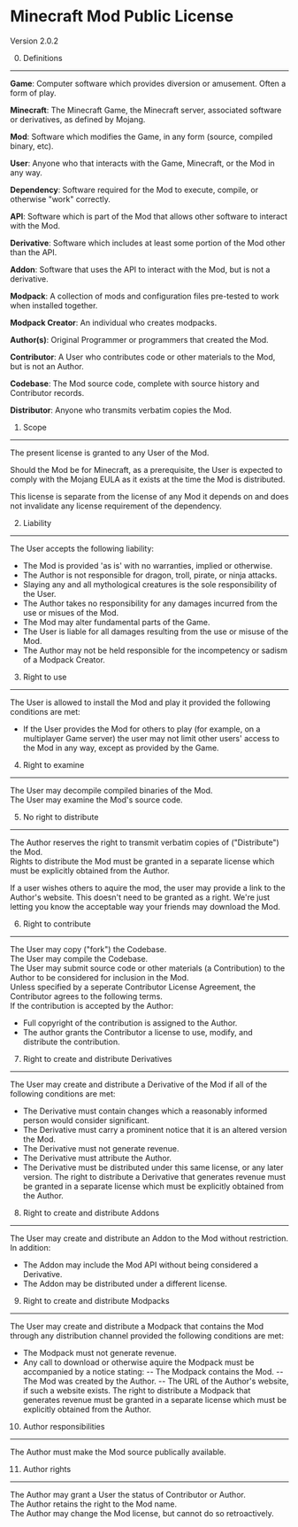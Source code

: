 Minecraft Mod Public License
============================

Version 2.0.2

0. Definitions
--------------

**Game**: Computer software which provides diversion or amusement. Often a form of play. 

**Minecraft**: The Minecraft Game, the Minecraft server, associated software or derivatives, as defined by Mojang.

**Mod**: Software which modifies the Game, in any form (source, compiled binary, etc).

**User**: Anyone who that interacts with the Game, Minecraft, or the Mod in any way.

**Dependency**: Software required for the Mod to execute, compile, or otherwise "work" correctly.

**API**: Software which is part of the Mod that allows other software to interact with the Mod.

**Derivative**: Software which includes at least some portion of the Mod other than the API.

**Addon**: Software that uses the API to interact with the Mod, but is not a derivative.

**Modpack**: A collection of mods and configuration files pre-tested to work when installed together.

**Modpack Creator**: An individual who creates modpacks.

**Author(s)**: Original Programmer or programmers that created the Mod.

**Contributor**: A User who contributes code or other materials to the Mod, but is not an Author.

**Codebase**: The Mod source code, complete with source history and Contributor records.

**Distributor**: Anyone who transmits verbatim copies the Mod.

1. Scope
--------

The present license is granted to any User of the Mod.

Should the Mod be for Minecraft, as a prerequisite, the User is expected to comply with the Mojang EULA as it exists at the time the Mod is distributed.

This license is separate from the license of any Mod it depends on and does not invalidate any license requirement of the dependency.

2. Liability
--------

The User accepts the following liability:
 - The Mod is provided 'as is' with no warranties, implied or otherwise.
 - The Author is not responsible for dragon, troll, pirate, or ninja attacks.
 - Slaying any and all mythological creatures is the sole responsibility of the User.
 - The Author takes no responsibility for any damages incurred from the use or misues of the Mod.
 - The Mod may alter fundamental parts of the Game.
 - The User is liable for all damages resulting from the use or misuse of the Mod.
 - The Author may not be held responsible for the incompetency or sadism of a Modpack Creator.

3. Right to use
--------

The User is allowed to install the Mod and play it provided the following conditions are met:
 - If the User provides the Mod for others to play (for example, on a multiplayer Game server) the user may not limit other users' access to the Mod in any way, except as provided by the Game.  

4. Right to examine
--------

The User may decompile compiled binaries of the Mod.  
The User may examine the Mod's source code.

5. No right to distribute
--------

The Author reserves the right to transmit verbatim copies of ("Distribute") the Mod.  
Rights to distribute the Mod must be granted in a separate license which must be explicitly obtained from the Author.

If a user wishes others to aquire the mod, the user may provide a link to the Author's website. This doesn't need to be granted as a right. We're just letting you know the acceptable way your friends may download the Mod.

6. Right to contribute
--------

The User may copy ("fork") the Codebase.  
The User may compile the Codebase.  
The User may submit source code or other materials (a Contribution) to the Author to be considered for inclusion in the Mod.  
Unless specified by a seperate Contributor License Agreement, the Contributor agrees to the following terms.  
If the contribution is accepted by the Author:
 - Full copyright of the contribution is assigned to the Author.
 - The author grants the Contributor a license to use, modify, and distribute the contribution.

7. Right to create and distribute Derivatives
--------

The User may create and distribute a Derivative of the Mod if all of the following conditions are met:
 - The Derivative must contain changes which a reasonably informed person would consider significant.  
 - The Derivative must carry a prominent notice that it is an altered version the Mod.
 - The Derivative must not generate revenue.
 - The Derivative must attribute the Author.
 - The Derivative must be distributed under this same license, or any later version.
The right to distribute a Derivative that generates revenue must be granted in a separate license which must be explicitly obtained from the Author.

8. Right to create and distribute Addons
--------

The User may create and distribute an Addon to the Mod without restriction.  
In addition:
 - The Addon may include the Mod API without being considered a Derivative.  
 - The Addon may be distributed under a different license.  

9. Right to create and distribute Modpacks
--------

The User may create and distribute a Modpack that contains the Mod through any distribution channel provided the following conditions are met:
 - The Modpack must not generate revenue.
 - Any call to download or otherwise aquire the Modpack must be accompanied by a notice stating:
 -- The Modpack contains the Mod.
 -- The Mod was created by the Author.
 -- The URL of the Author's website, if such a website exists.
The right to distribute a Modpack that generates revenue must be granted in a separate license which must be explicitly obtained from the Author.

10. Author responsibilities
--------

The Author must make the Mod source publically available.  

11. Author rights
--------

The Author may grant a User the status of Contributor or Author.  
The Author retains the right to the Mod name.  
The Author may change the Mod license, but cannot do so retroactively.  
